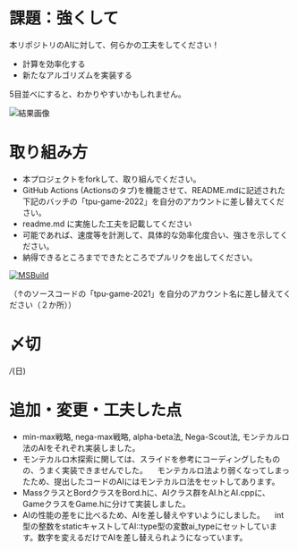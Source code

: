 # 課題：強くして
本リポジトリのAIに対して、何らかの工夫をしてください！

* 計算を効率化する
* 新たなアルゴリズムを実装する

5目並べにすると、わかりやすいかもしれません。


![結果画像](image.png)

# 取り組み方
* 本プロジェクトをforkして、取り組んでください。
* GitHub Actions (Actionsのタブ)を機能させて、README.mdに記述された下記のバッチの「tpu-game-2022」を自分のアカウントに差し替えてください。
* readme.md に実施した工夫を記載してください
* 可能であれば、速度等を計測して、具体的な効率化度合い、強さを示してください。
* 納得できるところまでできたところでプルリクを出してください。

[![MSBuild](https://github.com/shuhei-M/tick-tack-toe/actions/workflows/msbuild.yml/badge.svg)](https://github.com/shuhei-M/tick-tack-toe/actions/workflows/msbuild.yml)

（↑のソースコードの「tpu-game-2021」を自分のアカウント名に差し替えてください（２か所））

# 〆切
*/*(日)

# 追加・変更・工夫した点
* min-max戦略, nega-max戦略, alpha-beta法, Nega-Scout法, モンテカルロ法のAIをそれぞれ実装しました。
* モンテカルロ木探索に関しては、スライドを参考にコーディングしたものの、うまく実装できませんでした。
　モンテカルロ法より弱くなってしまったため、提出したコードのAIにはモンテカルロ法をセットしてあります。
* MassクラスとBordクラスをBord.hに、AIクラス群をAI.hとAI.cppに、GameクラスをGame.hに分けて実装しました。
* AIの性能の差をに比べるため、AIを差し替えやすいようにしました。
　int型の整数をstaticキャストしてAI::type型の変数ai_typeにセットしています。数字を変えるだけでAIを差し替えられようになっています。
